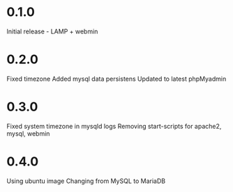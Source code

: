 # 0.1.0
Initial release - LAMP + webmin
# 0.2.0
Fixed timezone
Added mysql data persistens
Updated to latest phpMyadmin
# 0.3.0
Fixed system timezone in mysqld logs
Removing start-scripts for apache2, mysql, webmin
# 0.4.0
Using ubuntu image
Changing from MySQL to MariaDB